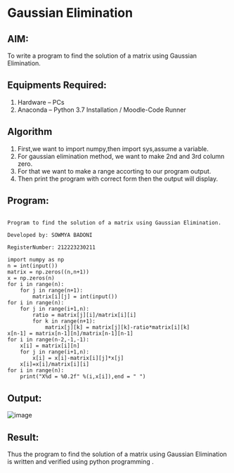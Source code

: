 # Gaussian Elimination

## AIM:
To write a program to find the solution of a matrix using Gaussian Elimination.

## Equipments Required:
1. Hardware – PCs
2. Anaconda – Python 3.7 Installation / Moodle-Code Runner

## Algorithm

1. First,we want to import numpy,then import sys,assume a variable. 
2. For gaussian elimination method, we want to make 2nd and 3rd column zero.
3. For that we want to make a range accorting to our program output.
4. Then print the program with correct form then the output will display.
## Program:
```

Program to find the solution of a matrix using Gaussian Elimination.

Developed by: SOWMYA BADONI

RegisterNumber: 212223230211

import numpy as np
n = int(input())
matrix = np.zeros((n,n+1))
x = np.zeros(n)
for i in range(n):
    for j in range(n+1):
        matrix[i][j] = int(input())
for i in range(n):
    for j in range(i+1,n):
        ratio = matrix[j][i]/matrix[i][i]
        for k in range(n+1):
            matrix[j][k] = matrix[j][k]-ratio*matrix[i][k]
x[n-1] = matrix[n-1][n]/matrix[n-1][n-1]
for i in range(n-2,-1,-1):
    x[i] = matrix[i][n]
    for j in range(i+1,n):
        x[i] = x[i]-matrix[i][j]*x[j]
    x[i]=x[i]/matrix[i][i]
for i in range(n):
    print("X%d = %0.2f" %(i,x[i]),end = " ")

```


## Output:
![image](https://github.com/sowmya-badoni/Gaussian/assets/152136324/f8fb81c9-2825-4471-8b9f-d02b1efce7b7)



## Result:
Thus the program to find the solution of a matrix using Gaussian Elimination is written and verified using python programming .


